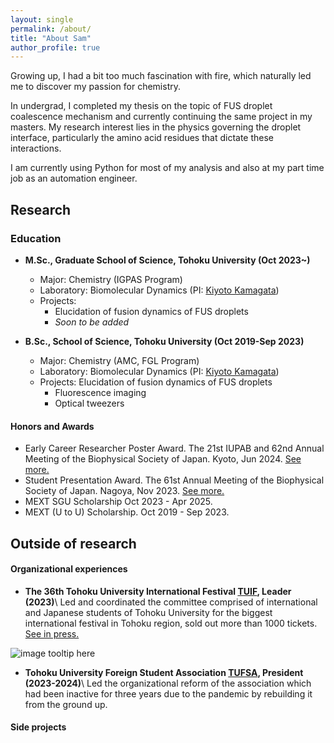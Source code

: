 ```yaml
---
layout: single
permalink: /about/
title: "About Sam"
author_profile: true
---
```

Growing up, I had a bit too much fascination with fire, which naturally led me to discover my passion for chemistry. 

In undergrad, I completed my thesis on the topic of FUS droplet coalescence mechanism and currently continuing the same project in my masters. My research interest lies in the physics governing the droplet interface, particularly the amino acid residues that dictate these interactions.

I am currently using Python for most of my analysis and also at my part time job as an automation engineer.
## Research 
### Education
* **M.Sc., Graduate School of Science, Tohoku University (Oct 2023~)**
    * Major: Chemistry (IGPAS Program)
    * Laboratory: Biomolecular Dynamics (PI: [Kiyoto Kamagata](https://tohoku.elsevierpure.com/ja/persons/kiyoto-kamagata))
    * Projects: 
      * Elucidation of fusion dynamics of FUS droplets
      * *Soon to be added*
  
* **B.Sc., School of Science, Tohoku University (Oct 2019-Sep 2023)**
    * Major: Chemistry (AMC, FGL Program)
    * Laboratory: Biomolecular Dynamics (PI: [Kiyoto Kamagata](https://tohoku.elsevierpure.com/ja/persons/kiyoto-kamagata))
    * Projects: Elucidation of fusion dynamics of FUS droplets
      * Fluorescence imaging
      * Optical tweezers

#### Honors and Awards
* Early Career Researcher Poster Award. The 21st IUPAB and 62nd Annual Meeting of the Biophysical Society of Japan. Kyoto, Jun 2024. [See more.](https://www2.tagen.tohoku.ac.jp/lab/news_award/20240717/)
* Student Presentation Award. The 61st Annual Meeting of the Biophysical Society of Japan. Nagoya, Nov 2023. [See more.](https://www.biophys.jp/ann/ann01_13.html)
* MEXT SGU Scholarship Oct 2023 - Apr 2025.
* MEXT (U to U) Scholarship. Oct 2019 - Sep 2023.

## Outside of research
#### Organizational experiences
* **The 36th Tohoku University International Festival [TUIF](https://www.tufsa.net/tuif2023/dashboard), Leader (2023)**\\
Led and coordinated the committee comprised of international and Japanese students of Tohoku University for the biggest international festival in Tohoku region, sold out more than 1000 tickets. [See in press.](https://www.tohoku.ac.jp/en/news/university_news/36th_tohoku_university_international_festival.html)

![image tooltip here](/assets/images/about/tuif_members.png)

* **Tohoku University Foreign Student Association [TUFSA](https://www.tufsa.net/), President (2023-2024)**\\
Led the organizational reform of the association which had been inactive for three years due to the pandemic by rebuilding it from the ground up.

#### Side projects
